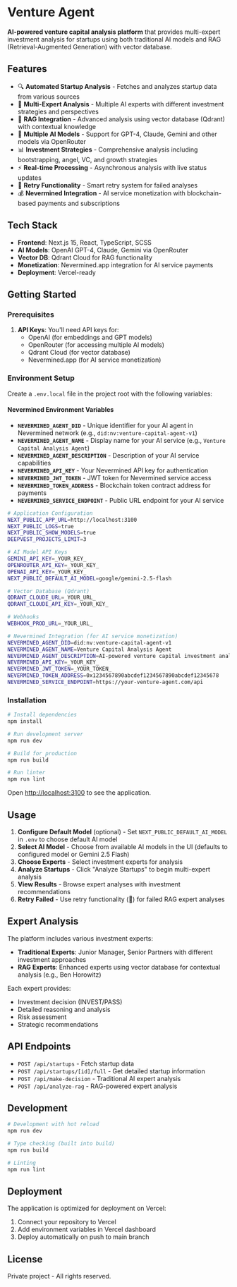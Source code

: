 # Venture Agent

**AI-powered venture capital analysis platform** that provides multi-expert investment analysis for startups using both traditional AI models and RAG (Retrieval-Augmented Generation) with vector database.

## Features

- 🔍 **Automated Startup Analysis** - Fetches and analyzes startup data from various sources
- 👥 **Multi-Expert Analysis** - Multiple AI experts with different investment strategies and perspectives
- 🧠 **RAG Integration** - Advanced analysis using vector database (Qdrant) with contextual knowledge
- 🤖 **Multiple AI Models** - Support for GPT-4, Claude, Gemini and other models via OpenRouter
- 📊 **Investment Strategies** - Comprehensive analysis including bootstrapping, angel, VC, and growth strategies
- ⚡ **Real-time Processing** - Asynchronous analysis with live status updates
- 🔄 **Retry Functionality** - Smart retry system for failed analyses
- 💰 **Nevermined Integration** - AI service monetization with blockchain-based payments and subscriptions

## Tech Stack

- **Frontend**: Next.js 15, React, TypeScript, SCSS
- **AI Models**: OpenAI GPT-4, Claude, Gemini via OpenRouter
- **Vector DB**: Qdrant Cloud for RAG functionality
- **Monetization**: Nevermined.app integration for AI service payments
- **Deployment**: Vercel-ready

## Getting Started

### Prerequisites

1. **API Keys**: You'll need API keys for:
   - OpenAI (for embeddings and GPT models)
   - OpenRouter (for accessing multiple AI models)
   - Qdrant Cloud (for vector database)
   - Nevermined.app (for AI service monetization)

### Environment Setup

Create a `.env.local` file in the project root with the following variables:

#### Nevermined Environment Variables

- **`NEVERMINED_AGENT_DID`** - Unique identifier for your AI agent in Nevermined network (e.g., `did:nv:venture-capital-agent-v1`)
- **`NEVERMINED_AGENT_NAME`** - Display name for your AI service (e.g., `Venture Capital Analysis Agent`)
- **`NEVERMINED_AGENT_DESCRIPTION`** - Description of your AI service capabilities
- **`NEVERMINED_API_KEY`** - Your Nevermined API key for authentication
- **`NEVERMINED_JWT_TOKEN`** - JWT token for Nevermined service access
- **`NEVERMINED_TOKEN_ADDRESS`** - Blockchain token contract address for payments
- **`NEVERMINED_SERVICE_ENDPOINT`** - Public URL endpoint for your AI service

```sh
# Application Configuration
NEXT_PUBLIC_APP_URL=http://localhost:3100
NEXT_PUBLIC_LOGS=true
NEXT_PUBLIC_SHOW_MODELS=true
DEEPVEST_PROJECTS_LIMIT=3

# AI Model API Keys
GEMINI_API_KEY=_YOUR_KEY_
OPENROUTER_API_KEY=_YOUR_KEY_
OPENAI_API_KEY=_YOUR_KEY_
NEXT_PUBLIC_DEFAULT_AI_MODEL=google/gemini-2.5-flash

# Vector Database (Qdrant)
QDRANT_CLOUDE_URL=_YOUR_URL_
QDRANT_CLOUDE_API_KEY=_YOUR_KEY_

# Webhooks
WEBHOOK_PROD_URL=_YOUR_URL_

# Nevermined Integration (for AI service monetization)
NEVERMINED_AGENT_DID=did:nv:venture-capital-agent-v1
NEVERMINED_AGENT_NAME=Venture Capital Analysis Agent
NEVERMINED_AGENT_DESCRIPTION=AI-powered venture capital investment analysis and decision making agent
NEVERMINED_API_KEY=_YOUR_KEY_
NEVERMINED_JWT_TOKEN=_YOUR_TOKEN_
NEVERMINED_TOKEN_ADDRESS=0x1234567890abcdef1234567890abcdef12345678
NEVERMINED_SERVICE_ENDPOINT=https://your-venture-agent.com/api
```

### Installation

```bash
# Install dependencies
npm install

# Run development server
npm run dev

# Build for production
npm run build

# Run linter
npm run lint
```

Open [http://localhost:3100](http://localhost:3100) to see the application.

## Usage

1. **Configure Default Model** (optional) - Set `NEXT_PUBLIC_DEFAULT_AI_MODEL` in `.env` to choose default AI model
2. **Select AI Model** - Choose from available AI models in the UI (defaults to configured model or Gemini 2.5 Flash)
3. **Choose Experts** - Select investment experts for analysis
4. **Analyze Startups** - Click "Analyze Startups" to begin multi-expert analysis
5. **View Results** - Browse expert analyses with investment recommendations
6. **Retry Failed** - Use retry functionality (🔄) for failed RAG expert analyses

## Expert Analysis

The platform includes various investment experts:

- **Traditional Experts**: Junior Manager, Senior Partners with different investment approaches
- **RAG Experts**: Enhanced experts using vector database for contextual analysis (e.g., Ben Horowitz)

Each expert provides:

- Investment decision (INVEST/PASS)
- Detailed reasoning and analysis
- Risk assessment
- Strategic recommendations

## API Endpoints

- `POST /api/startups` - Fetch startup data
- `POST /api/startups/[id]/full` - Get detailed startup information
- `POST /api/make-decision` - Traditional AI expert analysis
- `POST /api/analyze-rag` - RAG-powered expert analysis

## Development

```bash
# Development with hot reload
npm run dev

# Type checking (built into build)
npm run build

# Linting
npm run lint
```

## Deployment

The application is optimized for deployment on Vercel:

1. Connect your repository to Vercel
2. Add environment variables in Vercel dashboard
3. Deploy automatically on push to main branch

## License

Private project - All rights reserved.
